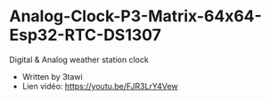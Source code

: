 # Analog-Clock-P3-Matrix-64x64-Esp32-RTC-DS1307
Digital & Analog weather station clock
* Written by 3tawi
* Lien vidéo: https://youtu.be/FJR3LrY4Vew

